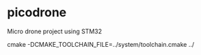 # picodrone

Micro drone project using STM32

cmake -DCMAKE_TOOLCHAIN_FILE=../system/toolchain.cmake ../

